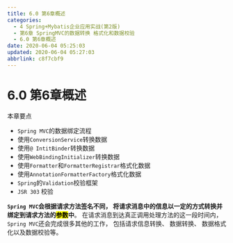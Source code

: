 ```yaml
---
title: 6.0 第6章概述
categories: 
  - 4 Spring+Mybatis企业应用实战(第2版)
  - 第6章 SpringMVC的数据转换 格式化和数据校验
  - 6.0 第6章概述
date: 2020-06-04 05:25:03
updated: 2020-06-04 05:27:03
abbrlink: c8f7cbf9
---
```

# 6.0 第6章概述
本章要点
- `Spring MVC`的数据绑定流程
- 使用`ConversionService`转换数据
- 使用`@ IntitBinder`转换数据
- 使用`WebBindingInitializer`转换数据
- 使用`Formatter`和`FormatterRegistrar`格式化数据
- 使用`AnnotationFormatterFactory`格式化数据
- `Spring`的`Validation`校验框架
- `JSR 303` 校验

**`Spring MVC`会根据请求方法签名不同， 将请求消息中的信息以一定的方式转换并绑定到请求方法的<mark>参数</mark>中**。 在请求消息到达真正调用处理方法的这一段时间内，`Spring MVC`还会完成很多其他的工作， 包括请求信息转换、 数据转换、 数据格式化以及数据校验等。
